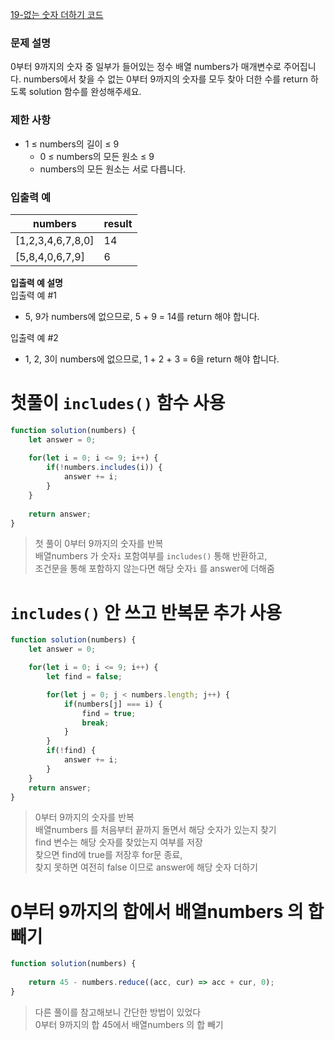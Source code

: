 [19-없는 숫자 더하기 코드](../codes/19없는_숫자_더하기.js)  

### 문제 설명
0부터 9까지의 숫자 중 일부가 들어있는 정수 배열 numbers가 매개변수로 주어집니다. numbers에서 찾을 수 없는 0부터 9까지의 숫자를 모두 찾아 더한 수를 return 하도록 solution 함수를 완성해주세요.  

### 제한 사항  
- 1 ≤ numbers의 길이 ≤ 9  
    - 0 ≤ numbers의 모든 원소 ≤ 9  
    - numbers의 모든 원소는 서로 다릅니다.  

### 입출력 예   
| numbers | result |  
| --- | --- |  
| [1,2,3,4,6,7,8,0] | 14 |  
| [5,8,4,0,6,7,9] | 6 |  

**입출력 예 설명**  
입출력 예 #1  
- 5, 9가 numbers에 없으므로, 5 + 9 = 14를 return 해야 합니다.

입출력 예 #2  
- 1, 2, 3이 numbers에 없으므로, 1 + 2 + 3 = 6을 return 해야 합니다.

# 첫풀이 `includes()` 함수 사용
```jsx
function solution(numbers) {
    let answer = 0;
    
    for(let i = 0; i <= 9; i++) {
        if(!numbers.includes(i)) {
            answer += i;
        }
    }
    
    return answer;
}
```
> 첫 풀이 
> 0부터 9까지의 숫자를 반복  
> 배열numbers 가 숫자`i` 포함여부를 `includes()` 통해 반환하고,  
> 조건문을 통해 포함하지 않는다면 해당 숫자`i` 를 answer에 더해줌  

# `includes()` 안 쓰고 반복문 추가 사용
```jsx
function solution(numbers) {
    let answer = 0;

    for(let i = 0; i <= 9; i++) {
        let find = false;

        for(let j = 0; j < numbers.length; j++) {
            if(numbers[j] === i) {
                find = true;
                break;
            }
        }
        if(!find) {
            answer += i;
        }
    }
    return answer;
}
```
> 0부터 9까지의 숫자를 반복  
> 배열numbers 를 처음부터 끝까지 돌면서 해당 숫자가 있는지 찾기  
> find 변수는 해당 숫자를 찾았는지 여부를 저장  
> 찾으면 find에 true를 저장후 for문 종료,  
> 찾지 못하면 여전히 false 이므로 answer에 해당 숫자 더하기  

# 0부터 9까지의 합에서 배열numbers 의 합 빼기
```jsx
function solution(numbers) {
    
    return 45 - numbers.reduce((acc, cur) => acc + cur, 0);
}
```
> 다른 풀이를 참고해보니 간단한 방법이 있었다  
> 0부터 9까지의 합 45에서 배열numbers 의 합 빼기  
